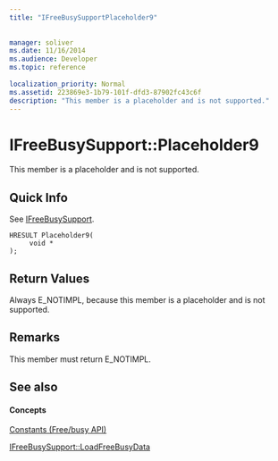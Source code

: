 ```yaml
---
title: "IFreeBusySupportPlaceholder9"
 
 
manager: soliver
ms.date: 11/16/2014
ms.audience: Developer
ms.topic: reference
 
localization_priority: Normal
ms.assetid: 223869e3-1b79-101f-dfd3-87902fc43c6f
description: "This member is a placeholder and is not supported."
---
```


# IFreeBusySupport::Placeholder9

This member is a placeholder and is not supported.
  
## Quick Info

See [IFreeBusySupport](ifreebusysupport.md).
  
```
HRESULT Placeholder9( 
     void *  
);
```

## Return Values

Always E_NOTIMPL, because this member is a placeholder and is not supported.
  
## Remarks

This member must return E_NOTIMPL.
  
## See also

#### Concepts

[Constants (Free/busy API)](constants-free-busy-api.md)
  
[IFreeBusySupport::LoadFreeBusyData](ifreebusysupport-loadfreebusydata.md)

